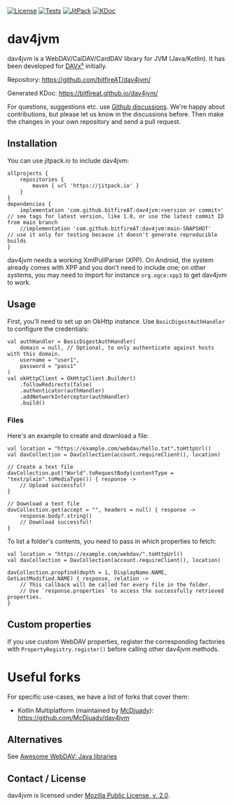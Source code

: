 
[![License](https://img.shields.io/github/license/bitfireAT/dav4jvm)](https://github.com/bitfireAT/dav4jvm/blob/main/LICENSE)
[![Tests](https://github.com/bitfireAT/dav4jvm/actions/workflows/test.yml/badge.svg)](https://github.com/bitfireAT/dav4jvm/actions/workflows/test.yml)
[![JitPack](https://img.shields.io/jitpack/v/github/bitfireAT/dav4jvm)](https://jitpack.io/#bitfireAT/dav4jvm)
[![KDoc](https://img.shields.io/badge/documentation-KDoc-informational)](https://bitfireat.github.io/dav4jvm/)


# dav4jvm

dav4jvm is a WebDAV/CalDAV/CardDAV library for JVM (Java/Kotlin). It has
been developed for [DAVx⁵](https://www.davx5.com) initially.

Repository: https://github.com/bitfireAT/dav4jvm/

Generated KDoc: https://bitfireat.github.io/dav4jvm/

For questions, suggestions etc. use [Github discussions](https://github.com/bitfireAT/dav4jvm/discussions).
We're happy about contributions, but please let us know in the discussions before. Then make the changes
in your own repository and send a pull request.


## Installation

You can use jitpack.io to include dav4jvm:

    allprojects {
        repositories {
            maven { url 'https://jitpack.io' }
        }
    }
    dependencies {
        implementation 'com.github.bitfireAT:dav4jvm:<version or commit>'  // see tags for latest version, like 1.0, or use the latest commit ID from main branch
        //implementation 'com.github.bitfireAT:dav4jvm:main-SNAPSHOT'      // use it only for testing because it doesn't generate reproducible builds
    }

dav4jvm needs a working XmlPullParser (XPP). On Android, the system already comes with
XPP and you don't need to include one; on other systems, you may need to
import for instance `org.ogce:xpp3` to get dav4jvm to work.


## Usage

First, you'll need to set up an OkHttp instance. Use `BasicDigestAuthHandler` to configure the credentials:

    val authHandler = BasicDigestAuthHandler(
        domain = null, // Optional, to only authenticate against hosts with this domain.
        username = "user1",
        password = "pass1"
    )
    val okHttpClient = OkHttpClient.Builder()
        .followRedirects(false)
        .authenticator(authHandler)
        .addNetworkInterceptor(authHandler)
        .build()


### Files

Here's an example to create and download a file:

    val location = "https://example.com/webdav/hello.txt".toHttpUrl()
    val davCollection = DavCollection(account.requireClient(), location)

    // Create a text file
    davCollection.put("World".toRequestBody(contentType = "text/plain".toMediaType()) { response ->
        // Upload successful!
    }

    // Download a text file
    davCollection.get(accept = "", headers = null) { response ->
        response.body?.string()
        // Download successful!
    }

To list a folder's contents, you need to pass in which properties to fetch:

    val location = "https://example.com/webdav/".toHttpUrl()
    val davCollection = DavCollection(account.requireClient(), location)

    davCollection.propfind(depth = 1, DisplayName.NAME, GetLastModified.NAME) { response, relation ->
        // This callback will be called for every file in the folder.
        // Use `response.properties` to access the successfully retrieved properties.
    }

## Custom properties

If you use custom WebDAV properties, register the corresponding factories with `PropertyRegistry.register()`
before calling other dav4jvm methods.


# Useful forks

For specific use-cases, we have a list of forks that cover them:
- Kotlin Multiplatform (maintained by [McDjuady](https://github.com/McDjuady)): https://github.com/McDjuady/dav4jvm

## Alternatives
See [Awesome WebDAV: Java libraries](https://github.com/WebDAVDevs/awesome-webdav/blob/main/readme.md#java)

## Contact / License

dav4jvm is licensed under [Mozilla Public License, v. 2.0](LICENSE).


